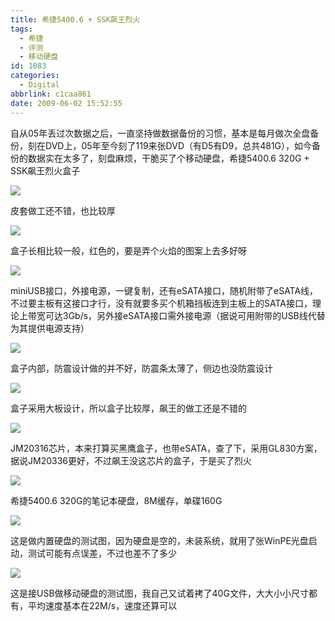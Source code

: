 ```yaml
---
title: 希捷5400.6 + SSK飙王烈火
tags:
  - 希捷
  - 评测
  - 移动硬盘
id: 1083
categories:
  - Digital
abbrlink: c1caa861
date: 2009-06-02 15:52:55
---
```

自从05年丢过次数据之后，一直坚持做数据备份的习惯，基本是每月做次全盘备份，刻在DVD上，05年至今刻了119来张DVD（有D5有D9，总共481G），如今备份的数据实在太多了，刻盘麻烦，干脆买了个移动硬盘，希捷5400.6 320G + SSK飙王烈火盒子

![](/images/2009/06/02_200906021627038372_6782.jpg)
<!--more-->
皮套做工还不错，也比较厚

![](/images/2009/06/02_200906021723098147_6783.jpg)

盒子长相比较一般，红色的，要是弄个火焰的图案上去多好呀

![](/images/2009/06/02_200906021724116563_6784.jpg)

miniUSB接口，外接电源，一键复制，还有eSATA接口，随机附带了eSATA线，不过要主板有这接口才行，没有就要多买个机箱挡板连到主板上的SATA接口，理论上带宽可达3Gb/s，另外接eSATA接口需外接电源（据说可用附带的USB线代替为其提供电源支持）

![](/images/2009/06/02_200906021727121155_6785.jpg)

盒子内部，防震设计做的并不好，防震条太薄了，侧边也没防震设计

![](/images/2009/06/02_200906021728236148_6786.jpg)

盒子采用大板设计，所以盒子比较厚，飙王的做工还是不错的

![](/images/2009/06/02_200906021729118421_6787.jpg)

JM20316芯片，本来打算买黑鹰盒子，也带eSATA，查了下，采用GL830方案，据说JM20336更好，不过飙王没这芯片的盒子，于是买了烈火

![](/images/2009/06/02_200906021734411610_6788.jpg)

希捷5400.6 320G的笔记本硬盘，8M缓存，单碟160G

![](/images/2009/06/02_200906021735274872_6789.jpg)

这是做内置硬盘的测试图，因为硬盘是空的，未装系统，就用了张WinPE光盘启动，测试可能有点误差，不过也差不了多少

![](/images/2009/06/02_200906021736342010_6790.jpg)

这是接USB做移动硬盘的测试图，我自己又试着拷了40G文件，大大小小尺寸都有，平均速度基本在22M/s，速度还算可以